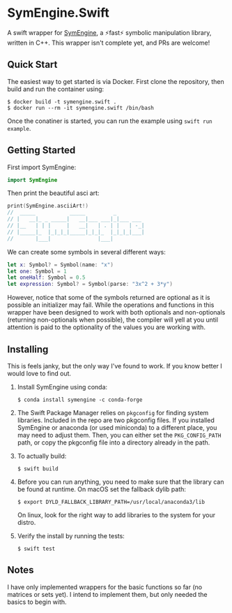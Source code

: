 # SymEngine.Swift

 A swift wrapper for [SymEngine](https://github.com/symengine/symengine), a :zap:f​ast:zap: symbolic manipulation library, written in C++. This wrapper isn't complete yet, and PRs are welcome!

## Quick Start

The easiest way to get started is via Docker. First clone the repository, then build and run the container using:

```
$ docker build -t symengine.swift .
$ docker run --rm -it symengine.swift /bin/bash
```

Once the conatiner is started, you can run the example using `swift run example`.


## Getting Started

First import SymEngine:

```swift
import SymEngine
```

Then print the beautiful asci art:

```swift
print(SymEngine.asciiArt!)
//  _____           _____         _         
// |   __|_ _ _____|   __|___ ___|_|___ ___ 
// |__   | | |     |   __|   | . | |   | -_|
// |_____|_  |_|_|_|_____|_|_|_  |_|_|_|___|
//       |___|               |___|  
```

We can create some symbols in several different ways:

```swift
let x: Symbol? = Symbol(name: "x")
let one: Symbol = 1
let oneHalf: Symbol = 0.5
let expression: Symbol? = Symbol(parse: "3x^2 + 3*y")
```

However, notice that some of the symbols returned are optional as it is possible an initializer may fail. While the operations and functions in this wrapper have been designed to work with both optionals and non-optionals (returning non-optionals when possible), the compiler will yell at you until attention is paid to the optionality of the values you are working with.

## Installing

This is feels janky, but the only way I've found to work. If you know better I would love to find out.

1. Install SymEngine using conda: 

   ```
   $ conda install symengine -c conda-forge
   ```

2. The Swift Package Manager relies on `pkgconfig` for finding system libraries. Included in the repo are two pkgconfig files. If you installed SymEngine or anaconda (or used miniconda) to a different place, you may need to adjust them. Then, you can either set the `PKG_CONFIG_PATH` path, or copy  the pkgconfig file into a directory already in the path.

3. To actually build:

   ```
   $ swift build
   ```

4. Before you can run anything, you need to make sure that the library can be found at runtime. On macOS set the fallback dylib path:

   ```
   $ export DYLD_FALLBACK_LIBRARY_PATH=/usr/local/anaconda3/lib
   ```

   On linux, look for the right way to add libraries to the system for your distro.

5. Verify the install by running the tests:

   ```
   $ swift test
   ```

## Notes

I have only implemented wrappers for the basic functions so far (no matrices or sets yet). I intend to implement them, but only needed the basics to begin with.